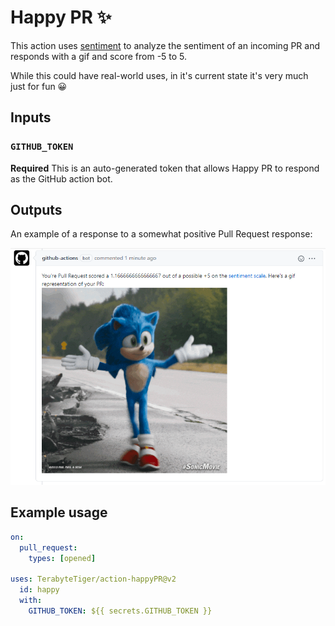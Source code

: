 # Happy PR ✨

This action uses [sentiment](https://www.npmjs.com/package/sentiment) to analyze the sentiment of an incoming PR and responds with a gif and score from -5 to 5.

While this could have real-world uses, in it's current state it's very much just for fun 😀

## Inputs

### `GITHUB_TOKEN`

**Required** This is an auto-generated token that allows Happy PR to respond as the GitHub action bot.

## Outputs

An example of a response to a somewhat positive Pull Request response:

![Github comment stating 'You're pull request scored a 1.167 out of a possible 5 on the sentiment scale with a gif of Sonic dancing](./SampleComment.png)

## Example usage

```yaml
on:
  pull_request:
    types: [opened]
    
uses: TerabyteTiger/action-happyPR@v2
  id: happy
  with:
    GITHUB_TOKEN: ${{ secrets.GITHUB_TOKEN }}
```
